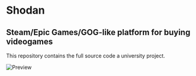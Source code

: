 # Shodan
## Steam/Epic Games/GOG-like platform for buying videogames
This repository contains the full source code a university project.

![Preview](https://i.gyazo.com/c447496b79cf98cdfef300f0ca22eeb3.jpg)
